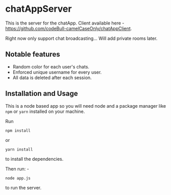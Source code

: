 # chatAppServer
This is the server for the chatApp. Client available here - https://github.com/codeBull-camelCaseOnly/chatAppClient.

Right now only support chat broadcasting... Will add private rooms later.

## Notable features

- Random color for each user's chats.
- Enforced unique username for every user.
- All data is deleted after each session.

## Installation and Usage

This is a node based app so you will need node and a package manager like ```npm``` or ```yarn``` installed on your machine.

Run
```
npm install
```
or 
```
yarn install
```
to install the dependencies. 

Then run: -
```
node app.js
```
to run the server. 
